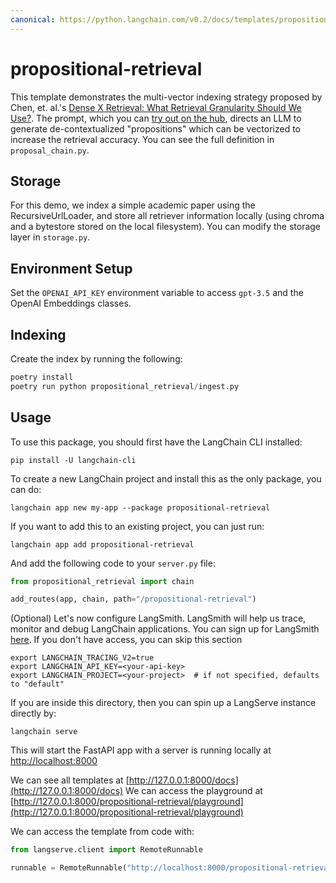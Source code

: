 ```yaml
---
canonical: https://python.langchain.com/v0.2/docs/templates/propositional-retrieval/
---
```


# propositional-retrieval

This template demonstrates the multi-vector indexing strategy proposed by Chen, et. al.'s [Dense X Retrieval: What Retrieval Granularity Should We Use?](https://arxiv.org/abs/2312.06648). The prompt, which you can [try out on the hub](https://smith.langchain.com/hub/wfh/proposal-indexing), directs an LLM to generate de-contextualized "propositions" which can be vectorized to increase the retrieval accuracy. You can see the full definition in `proposal_chain.py`.

## Storage

For this demo, we index a simple academic paper using the RecursiveUrlLoader, and store all retriever information locally (using chroma and a bytestore stored on the local filesystem). You can modify the storage layer in `storage.py`.

## Environment Setup

Set the `OPENAI_API_KEY` environment variable to access `gpt-3.5` and the OpenAI Embeddings classes.

## Indexing

Create the index by running the following:

```python
poetry install
poetry run python propositional_retrieval/ingest.py
```

## Usage

To use this package, you should first have the LangChain CLI installed:

```shell
pip install -U langchain-cli
```

To create a new LangChain project and install this as the only package, you can do:

```shell
langchain app new my-app --package propositional-retrieval
```

If you want to add this to an existing project, you can just run:

```shell
langchain app add propositional-retrieval
```

And add the following code to your `server.py` file:

```python
from propositional_retrieval import chain

add_routes(app, chain, path="/propositional-retrieval")
```

(Optional) Let's now configure LangSmith.
LangSmith will help us trace, monitor and debug LangChain applications.
You can sign up for LangSmith [here](https://smith.langchain.com/).
If you don't have access, you can skip this section

```shell
export LANGCHAIN_TRACING_V2=true
export LANGCHAIN_API_KEY=<your-api-key>
export LANGCHAIN_PROJECT=<your-project>  # if not specified, defaults to "default"
```

If you are inside this directory, then you can spin up a LangServe instance directly by:

```shell
langchain serve
```

This will start the FastAPI app with a server is running locally at
[http://localhost:8000](http://localhost:8000)

We can see all templates at [http://127.0.0.1:8000/docs](http://127.0.0.1:8000/docs)
We can access the playground at [http://127.0.0.1:8000/propositional-retrieval/playground](http://127.0.0.1:8000/propositional-retrieval/playground)

We can access the template from code with:

```python
from langserve.client import RemoteRunnable

runnable = RemoteRunnable("http://localhost:8000/propositional-retrieval")
```
